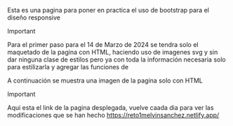 Esta es una pagina para poner en practica el uso de bootstrap para el diseño responsive

>[!IMPORTANT]
> Para el primer paso para el 14 de Marzo de 2024 se tendra solo el maquetado de la pagina con HTML, haciendo uso de imagenes svg
> y sin dar ninguna clase de estilos pero ya con toda la información necesaria solo para estilizarla y agregar las funciones de

A continuación se muestra una imagen de la pagina solo con HTML

 
>[!IMPORTANT]
>Aqui esta el link de la pagina desplegada, vuelve caada dia para ver las modificaciones que se han hecho
>https://reto1melvinsanchez.netlify.app/
